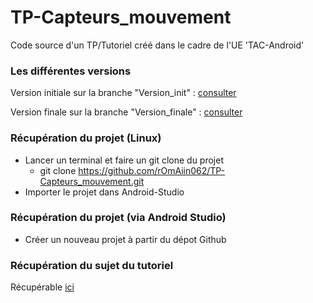 # TP-Capteurs_mouvement
Code source d'un TP/Tutoriel créé dans le cadre de l'UE 'TAC-Android'

### Les différentes versions
Version initiale sur la branche "Version_init" : [consulter](https://github.com/rOmAiin062/TP-Capteurs_mouvement/tree/Version_init)     

Version finale sur la branche "Version_finale" : [consulter](https://github.com/rOmAiin062/TP-Capteurs_mouvement/tree/Version_finale)

### Récupération du projet (Linux)
* Lancer un terminal et faire un git clone du projet 
  * git clone https://github.com/rOmAiin062/TP-Capteurs_mouvement.git
* Importer le projet dans Android-Studio 


### Récupération du projet (via Android Studio)
* Créer un nouveau projet à partir du dépot Github


### Récupération du sujet du tutoriel 
  Récupérable [ici](https://github.com/rOmAiin062/TP-Capteurs_mouvement/blob/Tutoriel_pdf/Sujet%20-%20TP%20Capteurs.pdf)

